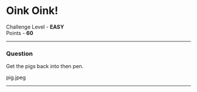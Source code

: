 # Oink Oink!

Challenge Level - __EASY__  
Points - __60__

---
### Question
Get the pigs back into then pen.

pig.jpeg

---


